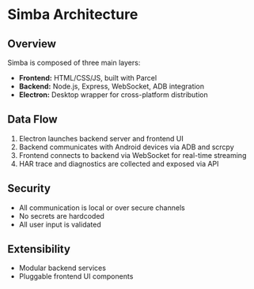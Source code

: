 # Simba Architecture

## Overview
Simba is composed of three main layers:
- **Frontend:** HTML/CSS/JS, built with Parcel
- **Backend:** Node.js, Express, WebSocket, ADB integration
- **Electron:** Desktop wrapper for cross-platform distribution

## Data Flow
1. Electron launches backend server and frontend UI
2. Backend communicates with Android devices via ADB and scrcpy
3. Frontend connects to backend via WebSocket for real-time streaming
4. HAR trace and diagnostics are collected and exposed via API

## Security
- All communication is local or over secure channels
- No secrets are hardcoded
- All user input is validated

## Extensibility
- Modular backend services
- Pluggable frontend UI components
